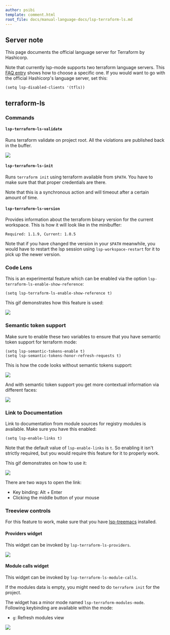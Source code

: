 ```yaml
---
author: psibi
template: comment.html
root_file: docs/manual-language-docs/lsp-terraform-ls.md
---
```


## Server note

This page documents the official language server for Terraform by
Hashicorp.

Note that currently lsp-mode supports two terraform language
servers. This [FAQ entry](https://emacs-lsp.github.io/lsp-mode/page/faq/#i-have-multiple-language-servers-registered-for-language-foo-which-one-will-be-used-when-opening-a-project) shows how to choose a specific one. If
you would want to go with the official Hashicorp's language server,
set this:

``` emacs-lisp
(setq lsp-disabled-clients '(tfls))
```

## terraform-ls

### Commands

#### `lsp-terraform-ls-validate`

Runs terraform validate on project root. All the violations are
published back in the buffer.

![](../examples/lsp-terraform-validate.png)

#### `lsp-terraform-ls-init`

Runs `terraform init` using terraform available from `$PATH`. You have
to make sure that that proper credentials are there.

Note that this is a synchronous action and will timeout after a
certain amount of time.

#### `lsp-terraform-ls-version`

Provides information about the terraform binary version for the
current workspace. This is how it will look like in the minibuffer:

``` shellsession
Required: 1.1.9, Current: 1.0.5
```

Note that if you have changed the version in your `$PATH` meanwhile,
you would have to restart the lsp session using
`lsp-workspace-restart` for it to pick up the newer version.

### Code Lens

This is an experimental feature which can be enabled via the option
`lsp-terraform-ls-enable-show-reference`:

``` emacs-lisp
(setq lsp-terraform-ls-enable-show-reference t)
```

This gif demonstrates how this feature is used:

![](../examples/lsp-terraform-code-lens-refs.gif)

### Semantic token support

Make sure to enable these two variables to ensure that you have
semantic token support for terraform mode:

``` emacs-lisp
(setq lsp-semantic-tokens-enable t)
(setq lsp-semantic-tokens-honor-refresh-requests t)
```

This is how the code looks without semantic tokens support:

![](../examples/lsp-terraform-without-semantic-token.png)

And with semantic token support you get more contextual information
via different faces:

![](../examples/lsp-terraform-with-semantic-token.png)

### Link to Documentation

Link to documentation from module sources for registry modules is
available. Make sure you have this enabled:

``` emacs-lisp
(setq lsp-enable-links t)
```

Note that the default value of `lsp-enable-links` is `t`. So enabling
it isn't strictly required, but you would require this feature for it
to properly work.

This gif demonstrates on how to use it:

![](../examples/lsp-terraform-open-link.gif)

There are two ways to open the link:

- Key binding: Alt + Enter
- Clicking the middle button of your mouse

### Treeview controls

For this feature to work, make sure that you have [lsp-treemacs](https://github.com/emacs-lsp/lsp-treemacs)
installed.

#### Providers widget

This widget can be invoked by `lsp-terraform-ls-providers`.

![](../examples/lsp-terraform-providers-treemacs.png)

#### Module calls widget

This widget can be invoked by `lsp-terraform-ls-module-calls`.

If the modules data is empty, you might need to do `terraform init`
for the project.

The widget has a minor mode named
`lsp-terraform-modules-mode`. Following keybinding are available
within the mode:

- `g`: Refresh modules view

![](../examples/lsp-terraform-modules-treemacs.png)
